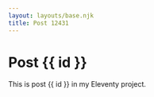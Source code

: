 ```yaml
---
layout: layouts/base.njk
title: Post 12431
---
```


# Post {{ id }}

This is post {{ id }} in my Eleventy project.
